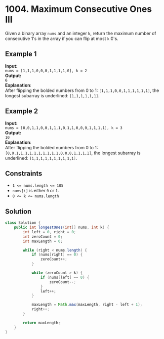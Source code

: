 # 1004. Maximum Consecutive Ones III

Given a binary array `nums` and an integer `k`, return the maximum number of consecutive 1's in the array if you can flip at most `k` 0's.

## Example 1

**Input:**  
`nums = [1,1,1,0,0,0,1,1,1,1,0], k = 2`  
**Output:**  
`6`  
**Explanation:**  
After flipping the bolded numbers from 0 to 1: `[1,1,1,0,0,1,1,1,1,1,1]`, the longest subarray is underlined: `[1,1,1,1,1,1]`.

## Example 2

**Input:**  
`nums = [0,0,1,1,0,0,1,1,1,0,1,1,0,0,0,1,1,1,1], k = 3`  
**Output:**  
`10`  
**Explanation:**  
After flipping the bolded numbers from 0 to 1: `[0,0,1,1,1,1,1,1,1,1,1,1,0,0,0,1,1,1,1]`, the longest subarray is underlined: `[1,1,1,1,1,1,1,1,1,1]`.

## Constraints

- `1 <= nums.length <= 105`
- `nums[i]` is either `0` or `1`.
- `0 <= k <= nums.length`

## Solution

```java
class Solution {
    public int longestOnes(int[] nums, int k) {
        int left = 0, right = 0;
        int zeroCount = 0;
        int maxLength = 0;

        while (right < nums.length) {
            if (nums[right] == 0) {
                zeroCount++;
            }

            while (zeroCount > k) {
                if (nums[left] == 0) {
                    zeroCount--;
                }
                left++;
            }

            maxLength = Math.max(maxLength, right - left + 1);
            right++;
        }

        return maxLength;
    }
}
